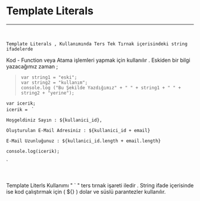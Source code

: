# Template Literals 
---
<br>

    Template Literals , Kullanımında Ters Tek Tırnak içerisindeki string ifadelerde 
 Kod - Function veya Atama işlemleri yapmak için kullanılır . Eskiden bir bilgi yazacağımız zaman ; 
 <br>

> `var string1 = "eski";` <br>
> `var string2 = "kullanım";` <br>
> `console.log ("Bu Şekilde Yazdığımız" + " " + string1 + " " + string2 + "yerine");` <br>

 `var icerik;` <br>
 `icerik = ` `

`Hoşgeldiniz Sayın : ${kullanici_id},`

`Oluşturulan E-Mail Adresiniz : ${kullanici_id + email}`

`E-Mail Uzunluğunuz : ${kullanici_id.length + email.length}`


`console.log(icerik);`

`

<br>

Template Literls Kullanımı " ` " ters tırnak işareti iledir . String ifade içerisinde ise kod çalıştırmak için ( ${} ) dolar ve süslü parantezler kullanılır.